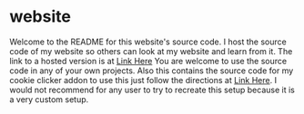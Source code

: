 # website
Welcome to the README for this website's source code. I host the source code of my website so others can look at my website and learn from it.
The link to a hosted version is at [Link Here](https://lschaefer.xyz) You are welcome to use the source code in any of your own projects.
Also this contains the source code for my cookie clicker addon to use this just follow the directions at [Link Here](https://lschaefer.xyz/cookieClicker/).
I would not recommend for any user to try to recreate this setup because it is a very custom setup.